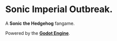 # Sonic Imperial Outbreak.

A **Sonic the Hedgehog** fangame.

Powered by the **[Godot Engine](https://godotengine.org/)**.
